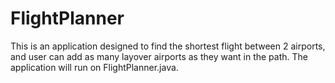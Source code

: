 # FlightPlanner
This is an application designed to find the shortest flight between 2 airports, and user can add as many layover airports as they want in the path.
The application will run on FlightPlanner.java.
